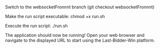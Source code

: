 Switch to the websocketFronnnt branch
(git checkout websocketFronnnt)

Make the run script executable:
chmod +x run.sh

Execute the run script:
./run.sh

The application should now be running! Open your web browser and navigate to the displayed URL to start using the Last-Bidder-Win platform.
